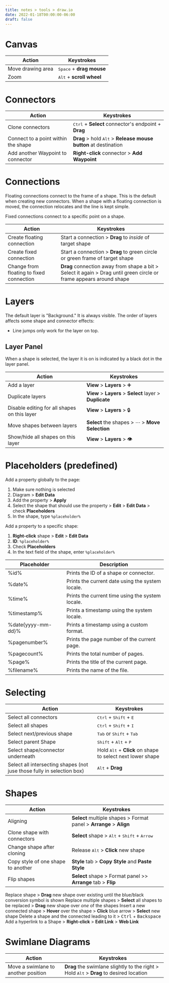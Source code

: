 ```yaml
---
title: notes > tools > draw.io
date: 2022-01-18T00:00:00-06:00
draft: false
---
```


# Canvas
| Action | Keystrokes |
|--------|------------|
Move drawing area | <kbd>Space</kbd> + **drag mouse**
Zoom | <kbd>Alt</kbd> + **scroll wheel**

# Connectors
| Action | Keystrokes |
|--------|------------|
Clone connectors | <kbd>Ctrl</kbd> + **Select** connector's endpoint + **Drag**
Connect to a point within the shape | **Drag** > hold <kbd>Alt</kbd> > **Release mouse button** at destination
Add another Waypoint to connector | **Right-click** connector > **Add Waypoint**

# Connections
Floating connections connect to the frame of a shape.  This is the default when creating new connectors. 
When a shape with a floating connection is moved, the connection relocates and the line is kept simple.

Fixed connections connect to a specific point on a shape.

| Action | Keystrokes |
|--------|------------|
Create floating connection | Start a connection > **Drag** to *inside* of target shape
Create fixed connection | Start a connection > **Drag** to <g>green</g> circle or <g>green</g> frame of target shape
Change from floating to fixed connection | **Drag** connection away from shape a bit > Select it again > Drag until <g>green</g> circle or frame appears around shape

# Layers
The default layer is "Background."  It is always visible. The order of layers affects some shape and connector effects:
* Line jumps only work for the layer on top.

## Layer Panel
When a shape is selected, the layer it is on is indicated by a black dot in the layer panel.

| Action | Keystrokes |
|--------|------------|
Add a layer | **View** > **Layers** > ➕
Duplicate layers | **View** > **Layers** > **Select** layer > **Duplicate**
Disable editing for all shapes on this layer | **View** > **Layers** > 🔒
Move shapes between layers | **Select** the shapes > ⋯ > **Move Selection**
Show/hide all shapes on this layer | **View** > **Layers** > 👁

# Placeholders (predefined)
Add a property globally to the page:
1. Make sure nothing is selected
2. Diagram > **Edit Data**
3. Add the property > **Apply**
4. Select the shape that should use the property > **Edit** > **Edit Data** > check **Placeholders**
5. In the shape, type `%placeholder%`

Add a property to a specific shape:
1. **Right-click** shape > **Edit** > **Edit Data**
2. **ID**: `%placeholder%`
3. Check **Placeholders**
4. In the text field of the shape, enter `%placeholder%`

| Placeholder | Description |
|-------------|-------------|
%id% | Prints the ID of a shape or connector.
%date% | Prints the current date using the system locale.
%time% | Prints the current time using the system locale.
%timestamp% | Prints a timestamp using the system locale.
%date{yyyy-mm-dd}%    | Prints a timestamp using a custom format.
%pagenumber% | Prints the page number of the current page.
%pagecount% | Prints the total number of pages.
%page% | Prints the title of the current page.
%filename% | Prints the name of the file.

# Selecting
| Action | Keystrokes |
|--------|------------|
Select all connectors | <kbd>Ctrl</kbd> + <kbd>Shift</kbd> + <kbd>E</kbd>
Select all shapes | <kbd>Ctrl</kbd> + <kbd>Shift</kbd> + <kbd>I</kbd>
Select next/previous shape | <kbd>Tab</kbd> or <kbd>Shift</kbd> + <kbd>Tab</kbd>
Select parent Shape | <kbd>Shift</kbd> + <kbd>Alt</kbd> + <kbd>P</kbd> 
Select shape/connector underneath | Hold <kbd>Alt</kbd> + **Click** on shape to select next lower shape
Select all intersecting shapes (not juse those fully in selection box) | <kbd>Alt</kbd> + **Drag**

# Shapes
| Action | Keystrokes |
|--------|------------|
Aligning | **Select** multiple shapes > Format panel > **Arrange** > **Align**
Clone shape with connectors | **Select** shape > <kbd>Alt</kbd> + <kbd>Shift</kbd> + <kbd>Arrow</kbd>
Change shape after cloning | Release <kbd>Alt</kbd> > **Click** new shape
Copy style of one shape to another | **Style** tab > **Copy Style** and **Paste Style**
Flip shapes | **Select** shape > Format panel >> **Arrange** tab > **Flip**
Replace shape > **Drag** new shape over existing until the blue/black conversion symbol is shown
Replace multiple shapes > **Select** all shapes to be replaced > **Drag** new shape over *one* of the shapes
Insert a new connected shape > **Hover** over the shape > **Click** blue arrow > **Select** new shape
Delete a shape and the connected leading to it > <kbd>Ctrl</kbd> + <kbd>Backspace</kbd>
Add a hyperlink to a Shape > **Right-click** > **Edit Link** > **Web Link**

# Swimlane Diagrams
| Action | Keystrokes |
|--------|------------|
Move a swimlane to another position | **Drag** the swimlane slightly to the right > Hold <kbd>Alt</kbd> > **Drag** to desired location